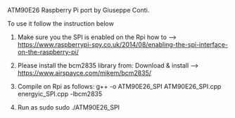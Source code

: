 ATM90E26 Raspberry Pi port by Giuseppe Conti.

To use it follow the instruction below

1) Make sure you the SPI is enabled on the Rpi 
	how to --> https://www.raspberrypi-spy.co.uk/2014/08/enabling-the-spi-interface-on-the-raspberry-pi/

2) Please install the bcm2835 library from:
	Download & install --> https://www.airspayce.com/mikem/bcm2835/

3) Compile on Rpi as follows:
	g++ -o ATM90E26_SPI ATM90E26_SPI.cpp energyic_SPI.cpp -lbcm2835
    
4) Run as sudo
	sudo ./ATM90E26_SPI
